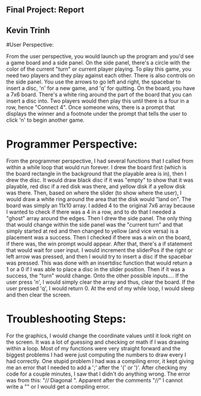 ## Final Project: Report
##
## Kevin Trinh

#User Perspective:

From the user perspective, you would launch up the program and you'd see a game board and a side 
panel. On the side panel, there's a circle with the color of the current "turn" or current 
player playing. To play this game, you need two players and they play against each other. There 
is also controls on the side panel. You use the arrows to go left and right, the spacebar to 
insert a disc, 'n' for a new game, and 'q' for quitting. On the board, you have a 7x6 board. 
There's a white ring around the part of the board that you can insert a disc into. Two players 
would then play this until there is a four in a row, hence "Connect 4". Once someone wins, there 
is a prompt that displays the winner and a footnote under the prompt that tells the user to 
click 'n' to begin another game.

# Programmer Perspective:

From the programmer perspective, I had several functions that I called from within a while loop 
that would run forever. I drew the board first (which is the board rectangle in the background 
that the playable area is in), then I drew the disc. It would draw black disc if it was "empty" 
to show that it was playable, red disc if a red disk was there, and yellow disk if a yellow disk 
was there. Then, based on where the slider (to show where the user), I would draw a white ring 
around the area that the disk would "land on". The board was simply an 11x10 array. I added 4 to 
the original 7x6 array because I wanted to check if there was a 4 in a row, and to do that I 
needed a "ghost" array around the edges. Then I drew the side panel. The only thing that would 
change within the side panel was the "current turn" and that simply started at red and then 
changed to yellow (and vice versa) is a placement was a success. Then I checked if there was a 
win on the board, if there was, the win prompt would appear. After that, there's a if statement 
that would wait for user input. I would increment the sliderPos if the right or left arrow was 
pressed, and then I would try to insert a disc if the spacebar was pressed. This was done with 
an insertdisc function that would return a 1 or a 0 if I was able to place a disc in the slider 
position. Then if it was a success, the "turn" would change. Onto the other possible inputs.... 
If the user press 'n', I would simply clear the array and thus, clear the board. If the user 
pressed 'q', I would return 0. At the end of my while loop, I would sleep and then clear the 
screen.

# Troubleshooting Steps:

For the graphics, I would change the coordinate values until it look right on the screen. It was 
a lot of guessing and checking or math if I was drawing within a loop. Most of my functions were 
very straight forward and the biggest problems I had were just computing the numbers to draw 
every I had correctly. One stupid problem I had was a compiling error, it kept giving me an 
error that I needed to add a ';' after the '{' or ')'. After checking my code for a couple 
minutes, I saw that I didn't do anything wrong. The error was from this: "// Diagonal \". 
Apparent after the comments "//" I cannot write a "\" or I would get a compiling error.
